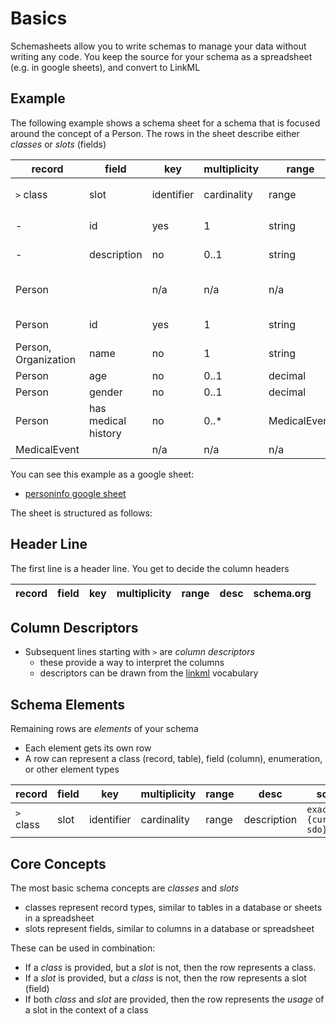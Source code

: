 # Basics

Schemasheets allow you to write schemas to manage your data without writing any code. You keep the source for your schema as a spreadsheet (e.g. in google sheets), and convert to LinkML

## Example

The following example shows a schema sheet for a schema that is focused around
the concept of a Person. The rows in the sheet describe either *classes* or *slots* (fields)

|record|field|key|multiplicity|range|desc|schema.org
|---|---|---|---|---|---|---|
|`>` class|slot|identifier|cardinality|range|description|`exact_mappings: {curie_prefix: sdo}`
|-|id|yes|1|string|any identifier|identifier
|-|description|no|0..1|string|a textual description|description
|Person||n/a|n/a|n/a|a person,living or dead|Person
|Person|id|yes|1|string|identifier for a person|identifier
|Person, Organization|name|no|1|string|full name|name
|Person|age|no|0..1|decimal|age in years|-
|Person|gender|no|0..1|decimal|age in years|-
|Person|has medical history|no|0..*|MedicalEvent|medical history|-
|MedicalEvent||n/a|n/a|n/a|-|-

You can see this example as a google sheet:

 * [personinfo google sheet](https://docs.google.com/spreadsheets/d/1wVoaiFg47aT9YWNeRfTZ8tYHN8s8PAuDx5i2HUcDpvQ/edit#gid=55566104)

The sheet is structured as follows:

## Header Line

The first line is a header line. You get to decide the column headers

|record|field|key|multiplicity|range|desc|schema.org
|---|---|---|---|---|---|---|

## Column Descriptors

- Subsequent lines starting with `>` are *column descriptors*
   - these provide a way to interpret the columns
   - descriptors can be drawn from the [linkml](https://linkml.io) vocabulary

## Schema Elements

Remaining rows are *elements* of your schema

- Each element gets its own row
- A row can represent a class (record, table), field (column), enumeration, or other element types

|record|field|key|multiplicity|range|desc|schema.org
|---|---|---|---|---|---|---|
|`>` class|slot|identifier|cardinality|range|description|`exact_mappings: {curie_prefix: sdo}`

## Core Concepts

The most basic schema concepts are *classes* and *slots*

- classes represent record types, similar to tables in a database or sheets in a spreadsheet
- slots represent fields, similar to columns in a database or spreadsheet 

These can be used in combination:

- If a *class* is provided, but a *slot* is not, then the row represents a class. 
- If a *slot* is provided, but a *class* is not, then the row represents a slot (field)
- If both *class* and *slot* are provided, then the row represents the *usage* of a slot in the context of a class

